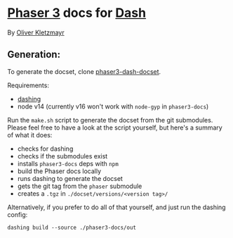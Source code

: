 # [Phaser 3](https://www.phaser.io/) docs for [Dash](https://kapeli.com/dash)

By [Oliver Kletzmayr](https://github.com/okletzmayr)

## Generation:

To generate the docset, clone
[phaser3-dash-docset](https://github.com/okletzmayr/phaser3-dash-docset).

Requirements:

- [dashing](https://github.com/technosophos/dashing)
- node v14 (currently v16 won't work with `node-gyp` in `phaser3-docs`)

Run the `make.sh` script to generate the docset from the git submodules.
Please feel free to have a look at the script yourself, but here's a summary
of what it does:

- checks for dashing
- checks if the submodules exist
- installs `phaser3-docs` deps with `npm`
- build the Phaser docs locally
- runs dashing to generate the docset
- gets the git tag from the `phaser` submodule
- creates a `.tgz` in `./docset/versions/<version tag>/`

Alternatively, if you prefer to do all of that yourself, and just run the
dashing config:

```shell
dashing build --source ./phaser3-docs/out
```

